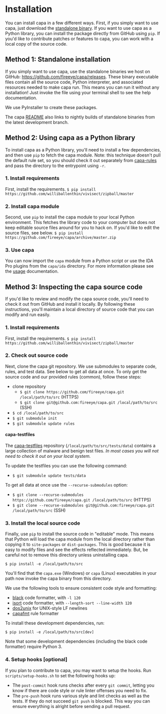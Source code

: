 # Installation
You can install capa in a few different ways. First, if you simply want to use capa, just download the [standalone binary](https://github.com/fireeye/capa/releases). If you want to use capa as a Python library, you can install the package directly from GitHub using `pip`. If you'd like to contribute patches or features to capa, you can work with a local copy of the source code.

## Method 1: Standalone installation
If you simply want to use capa, use the standalone binaries we host on GitHub: https://github.com/fireeye/capa/releases. These binary executable files contain all the source code, Python interpreter, and associated resources needed to make capa run. This means you can run it without any installation! Just invoke the file using your terminal shell to see the help documentation.

We use PyInstaller to create these packages.

The capa [README](../README.md#download) also links to nightly builds of standalone binaries from the latest development branch.

## Method 2: Using capa as a Python library
To install capa as a Python library, you'll need to install a few dependencies, and then use `pip` to fetch the capa module.
Note: this technique doesn't pull the default rule set, so you should check it out separately from [capa-rules](https://github.com/fireeye/capa-rules/) and pass the directory to the entrypoint using `-r`.

### 1. Install requirements
First, install the requirements.
`$ pip install https://github.com/williballenthin/vivisect/zipball/master`

### 2. Install capa module
Second, use `pip` to install the capa module to your local Python environment. This fetches the library code to your computer but does not keep editable source files around for you to hack on. If you'd like to edit the source files, see below.
`$ pip install https://github.com/fireeye/capa/archive/master.zip`

### 3. Use capa
You can now import the `capa` module from a Python script or use the IDA Pro plugins from the `capa/ida` directory. For more information please see the [usage](usage.md) documentation.

## Method 3: Inspecting the capa source code
If you'd like to review and modify the capa source code, you'll need to check it out from GitHub and install it locally. By following these instructions, you'll maintain a local directory of source code that you can modify and run easily. 

### 1. Install requirements
First, install the requirements.
`$ pip install https://github.com/williballenthin/vivisect/zipball/master`

### 2. Check out source code
Next, clone the capa git repository. We use submodules to separate code, rules, and test data. See below to get all data at once. To only get the source code and our provided rules (common), follow these steps:
- clone repository
  - `$ git clone https://github.com/fireeye/capa.git /local/path/to/src` (HTTPS)
  - `$ git clone git@github.com:fireeye/capa.git /local/path/to/src` (SSH)
- `$ cd /local/path/to/src`
- `$ git submodule init`
- `$ git submodule update rules`

#### capa-testfiles
The [capa-testfiles](https://github.com/fireeye/capa-testfiles) repository (`/local/path/to/src/tests/data`) contains a large collection of malware and benign test files. *In most cases you will not need to check it out on your local system.*

To update the testfiles you can use the following command:
- `$ git submodule update tests/data`

To get all data at once use the `--recurse-submodules` option:

- `$ git clone --recurse-submodules https://github.com/fireeye/capa.git /local/path/to/src` (HTTPS)
- `$ git clone --recurse-submodules git@github.com:fireeye/capa.git /local/path/to/src` (SSH)

### 3. Install the local source code
Finally, use `pip` to install the source code in "editable" mode. This means that Python will load the capa module from the local directory rather than copying it to `site-packages` or `dist-packages`. This is good because it is easy to modify files and see the effects reflected immediately. But, be careful not to remove this directory unless uninstalling capa.

`$ pip install -e /local/path/to/src`

You'll find that the `capa.exe` (Windows) or `capa` (Linux) executables in your path now invoke the capa binary from this directory.

We use the following tools to ensure consistent code style and formatting:
  - [black](https://github.com/psf/black) code formatter, with `-l 120`
  - [isort](https://pypi.org/project/isort/) code formatter, with `--length-sort --line-width 120`
  - [dos2unix](https://linux.die.net/man/1/dos2unix) for UNIX-style LF newlines
  - [capafmt](https://github.com/fireeye/capa/blob/master/scripts/capafmt.py) rule formatter

To install these development dependencies, run:

`$ pip install -e /local/path/to/src[dev]`

Note that some development dependencies (including the black code formatter) require Python 3.

### 4. Setup hooks [optional]

If you plan to contribute to capa, you may want to setup the hooks.
Run `scripts/setup-hooks.sh` to set the following hooks up:
- The `post-commit` hook runs checks after every `git commit`, letting you know if there are code style or rule linter offenses you need to fix.
- The `pre-push` hook runs various style and lint checks as well as the tests. If they do not succeed `git push` is blocked.
  This way you can ensure everything is alright before sending a pull request.
